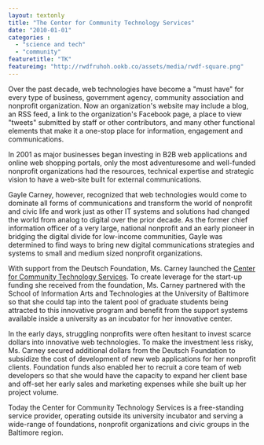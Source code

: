 ```yaml
---
layout: textonly
title: "The Center for Community Technology Services"
date: "2010-01-01"
categories :
  - "science and tech"
  - "community"
featuretitle: "TK"
featureimg: "http://rwdfruhoh.ookb.co/assets/media/rwdf-square.png"
---
```


Over the past decade, web technologies have become a "must have" for every type of business, government agency, community association and nonprofit organization.   Now an organization's website may include a blog, an RSS feed, a link to the organization's Facebook page, a place to view "tweets" submitted by staff or other contributors, and many other functional elements that make it a one-stop place for information, engagement and communications.

In 2001 as major businesses began investing in B2B web applications and online web shopping portals, only the most adventuresome and well-funded nonprofit organizations had the resources, technical expertise and strategic vision to have a web-site built for external communications.

Gayle Carney, however, recognized that web technologies would come to dominate all forms of communications and transform the world of nonprofit and civic life and work just as other IT systems and solutions had changed the world from analog to digital over the prior decade.  As the former chief information officer of a very large, national nonprofit and an early pioneer in bridging the digital divide for low-income communities, Gayle was determined to find ways to bring new digital communications strategies and systems to small and medium sized nonprofit organizations.

With support from the Deutsch Foundation, Ms. Carney launched the [Center for Community Technology Services][CCTS].  To create leverage for the start-up funding she received from the foundation, Ms. Carney partnered with the School of Information Arts and Technologies at the University of Baltimore so that she could tap into the talent pool of graduate students being attracted to this innovative program and benefit from the support systems available inside a university as an incubator for her innovative center.

In the early days, struggling nonprofits were often hesitant to invest scarce dollars into innovative web technologies.  To make the investment less risky, Ms. Carney secured additional dollars from the Deutsch Foundation to subsidize the cost of development of new web applications for her nonprofit clients.  Foundation funds also enabled her to recruit a core team of web developers so that she would have the capacity to expand her client base and off-set her early sales and marketing expenses while she built up her project volume.

Today the Center for Community Technology Services is a free-standing service provider, operating outside its university incubator and serving a wide-range of foundations, nonprofit organizations and civic groups in the Baltimore region.

[CCTS]: http://cctsbaltimore.org
